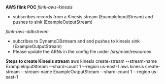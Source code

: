 **AWS flink POC**
*flink-aws-kinesis*
 - subscribes records from a Kinesis stream (ExampleInputStream) and pushes to sink (ExampleOutputStream)

*flink-aws-ddbstream*
  - subcribes to DynamoDBstream and and pushes to kinesis sink (ExampleOutputStream)
  - Please update the ARNs in the config file under /srs/main/resources

**Steps to create Kinesis stream**
aws kinesis create-stream --stream-name ExampleInputStream --shard-count 1 --region us-east-1
aws kinesis create-stream --stream-name ExampleOutputStream --shard-count 1 --region us-east-1

